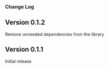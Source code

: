 ### Change Log

Version 0.1.2
-------------
Remove unneeded dependencies from the library

Version 0.1.1
-------------
Initial release